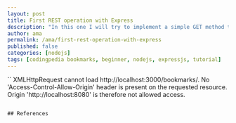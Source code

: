 ```yaml
---
layout: post
title: First REST operation with Express
description: "In this one I will try to implement a simple GET method that will deliver mocked bookmarks."
author: ama
permalink: /ama/first-rest-operation-with-express
published: false
categories: [nodejs]
tags: [codingpedia bookmarks, beginner, nodejs, expressjs, tutorial]
---
```


``
XMLHttpRequest cannot load http://localhost:3000/bookmarks/.
No 'Access-Control-Allow-Origin' header is present on the requested resource. Origin 'http://localhost:8080' is therefore not allowed access.
```

## References
